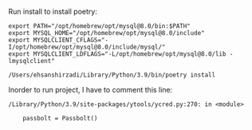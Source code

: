 Run install to install poetry:
```
export PATH="/opt/homebrew/opt/mysql@8.0/bin:$PATH"
export MYSQL_HOME="/opt/homebrew/opt/mysql@8.0/include"
export MYSQLCLIENT_CFLAGS="-I/opt/homebrew/opt/mysql@8.0/include/mysql/"
export MYSQLCLIENT_LDFLAGS="-L/opt/homebrew/opt/mysql@8.0/lib -lmysqlclient"

/Users/ehsanshirzadi/Library/Python/3.9/bin/poetry install
```

Inorder to run project, I have to comment this line:
```
/Library/Python/3.9/site-packages/ytools/ycred.py:270: in <module>

    passbolt = Passbolt()
```
